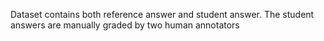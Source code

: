 Dataset contains both reference answer and student answer.
The student answers are manually graded by two human annotators
